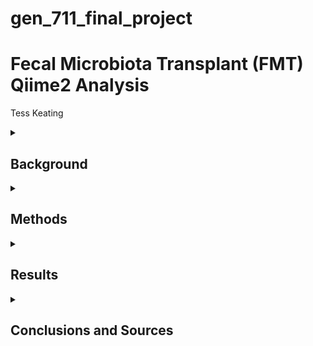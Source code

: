 # gen_711_final_project

# Fecal Microbiota Transplant (FMT) Qiime2 Analysis

Tess Keating

<details>

<summary>

## Background

</summary>

In a [human microbiome study](https://microbiomejournal.biomedcentral.com/articles/10.1186/s40168-016-0225-7) by Kang et al., children with autism and gastrointestinal disorders were treated with fecal microbiota transplants to reduce their symptoms. For 18 weeks, their microbiomes and severity of their symptoms were monitored through fecal swab and stool samples. Using sequenced data from this study and a [Qiime2 tutorial](https://docs.qiime2.org/2024.2/tutorials/fmt/), a bioinformatic pathway analysis was performed. In this analysis, raw reads were denoised and merged, sequences were aligned and classified, phylogenies were created, and diversity metrics were assessed. These bioinformatic techniques were used to generate results in the form of representative figures and visualizations.

</details>

<details>

<summary>

## Methods

</summary>

My [full script](https://github.com/tesskeating/gen_711_final_project/blob/main/finalprojectscript.txt) contains all commands that I used for this project. It is organized into the same headers that I used below. Under each header below is a discription of each command. All commands were run on my laptop using vscode.

<details>

<summary>

### 1. Obtaining, Denoising, and Merging Data

</summary>

**Qiime Commands:**

[source for commands below](https://docs.qiime2.org/2024.2/tutorials/fmt/):

- *wget*: obtains initial data files (sample metadata and 10% subsample data)
- *demux summarize*: plots sequence quality to assess reads before denoising
###
- *dada2 denoise-single*: denoises sequences (removes errors and increases accuracy)
- *metadata tabulate*: tabulates denoised stats (amount of filtered, denoised, and non-chimeric read inputs)
- *feature-table tabulate-seqs*: gives sequence lengths
###
- *feature-table merge*: combines two feature tables
- *feature-table merge-seqs*: combines two groups of sequences
- *feature-table summarize*: tabulates and plots frequency stats
- *feature-table tabulate-seqs*: makes merged table with sequence lengths of each feature

</details>

<details>

<summary>

### 2. Aligning Sequences

</summary>

**Qiime Commands:**

[source for commands below](https://docs.qiime2.org/2022.2/tutorials/phylogeny/#sequence-alignment):

- *alignment mafft*: aligns sequences of feature table
- *alignment mask*: removes ambiguous positions from alignment

</details>

<details>

<summary>

### 3. Classifying Sequences

</summary>

**Qiime Commands:**

[source for classifier](https://zenodo.org/records/6395539#.ZGE7pHbMJhE)

[source for commands below](https://docs.qiime2.org/2024.2/tutorials/feature-classifier/):

- *wget*: obtains 16s rRNA human stool classifier from silva database (not included in repo because file was too big to push)
- *feature-classifier classify-sklearn*: assigns taxonomy to rep sequences
- *metadata tabulate*: tabulates taxa and confidence of each feature

</details>

<details>

<summary>

### 4. Making Phylogenetic Tree

</summary>

**Qiime Commands:**

[source for commands below](https://docs.qiime2.org/2024.2/tutorials/phylogeny/#fasttree):

- *phylogeny fasttree*: makes tree from aligned sequences
- *phylogeny midpoint-root*: roots tree

[source for getting empress](https://library.qiime2.org/plugins/empress/32/)

[source for commands below](https://github.com/biocore/empress#tutorial-using-empress-in-qiime-2):

- *empress tree-plot*: adds taxa to rooted tree
- *empress community-plot*: plots phylogenies and taxonomic community data

</details>

<details>

<summary>

### 5. Assessing Diversity Metrics

</summary>

**Qiime Commands:**

[source for command below](https://docs.qiime2.org/2024.2/tutorials/filtering/):

- *feature-table filter-samples*: filters samples to compare control and treatment groups

[source for command below](https://docs.qiime2.org/jupyterbooks/cancer-microbiome-intervention-tutorial/030-tutorial-downstream/040-even-sampling.html):

- *feature-table summarize*: makes filtered table to determine sequence depth

[source for command below](https://docs.qiime2.org/jupyterbooks/cancer-microbiome-intervention-tutorial/030-tutorial-downstream/050-core-metrics.html):

- *diversity core-metrics-phylogenetic*: makes and plots alpha and beta diversity metrics using sequence depth

[source for command below](https://docs.qiime2.org/jupyterbooks/cancer-microbiome-intervention-tutorial/030-tutorial-downstream/040-even-sampling.html):

- *diversity alpha-rarefaction*: verifies sequence depth and plots depth vs diversity

[source for commands below](https://docs.qiime2.org/jupyterbooks/cancer-microbiome-intervention-tutorial/030-tutorial-downstream/060-alpha-diversity.html):

- *diversity alpha-group-significance*: plots alpha diversity vs observed features
- *longitudinal linear-mixed-effects*: makes alpha diversity linear plot with weekly treatment vs diversity

[source for commands below](https://docs.qiime2.org/jupyterbooks/cancer-microbiome-intervention-tutorial/030-tutorial-downstream/070-beta-diversity.html):

- *diversity umap*: reduces dimensions of beta diversity metrics using unweighted and weighted unifrac matrices
- *metadata tabulate*: tabulates unifrac matrices using diversity values (Faith's phylogenetic diversity, evenness, and Shannon diversity)
- *taxa barplot*: makes taxonomy barplot
- *emperor plot*: plots umap and pcoa data from beta diversity unifrac matrices

[source for commands below](https://docs.qiime2.org/jupyterbooks/cancer-microbiome-intervention-tutorial/030-tutorial-downstream/080-longitudinal.html):

- *taxa collapse*: adds taxa to feature table
- *feature-table filter-features-conditionally*: filters abundance of genera in feature table
- *feature-table relative-frequency*: converts counts in filtered feature table to relative frequencies
- *longitudinal volatility*: makes longitudinal volatility plot using metadata, diversity metrics, and taxa and relative frequencies from table
- *longitudinal feature-volatility*: makes volatility control plot to identify features that change over time

</details>

<details>

<summary>

### Other Notes

</summary>

- *git clone*: clones github repo into new directory
- *git add*: adds all directories and files in project directory
- *git commit*: saves changes to local repo
- *git push*: uploads content in local repo to github repo
###
I downloaded any qzv files that I wanted to view to my desktop and [uploaded to Qiime](https://view.qiime2.org/).

</details>

</details>

<details>

<summary>

## Results

</summary>

Below are examples of visualizations that can be generated using the methods in the previous section.

<details>

<summary>

### Sequence Quality and Features Visualizations

</summary>

![image](https://github.com/tesskeating/gen_711_final_project/assets/157992900/7c1d8399-e463-4395-a55e-dcf27d783cb6)

This histogram shows the sequence quality of each forward read input. It helps determine the minimum sequence quality prior to denoising, which filters the sequences and removes reads that have too much noise. In this case, the minimum demultiplexed sequence count is 1208.

command used: *demux summarize* from Obtaining, Denoising, and Merging Data

<br/>

<br/>

![image](https://github.com/tesskeating/gen_711_final_project/assets/157992900/46ef71eb-d93e-41a8-9af3-81d8b7dc5eb0)

This is part of a merged table with each feature's sequence and sequence length. It shows the first five feature sequences, the total being 799. The important thing to pay attention to here is the length of each sequence, as they should all be the same length for alignment and, later, taxonomic assignment. Aligning sequences of the same length is not only easier, but is more effective in identifying sequence similarities for constructing phylogenetic trees. If I scroll down this table, I can see that all 799 sequences are 137 basepairs long, which means that they are ready to be aligned.

command used: *feature-table tabulate seqs* from Obtaining, Denoising, and Merging Data

</details>

<details>

<summary>

### Taxa Visualization

</summary>

![image](https://github.com/tesskeating/gen_711_final_project/assets/157992900/559a0bfb-61b7-47ba-ba93-f95ee16d128b)

This is the first five rows of a table containing the taxa and confidence of each feature. These taxonomic assignments resulted from aligning the sequences and incorporating a 16s rRNA classifier. This table is helpful for comparing the corresponding taxa of each feature, and this data will be used to create a phylogenetic tree.

command used: *metadata tabulate* from Classifying Sequences

</details>

<details>

<summary>

### Phylogenetic Tree Visualization

</summary>

![image](https://github.com/tesskeating/gen_711_final_project/assets/157992900/407e5cf6-182c-439d-996a-376e0ee7274d)

This phylogenetic tree shows the relationships between taxa and was generated using a silva 16s rRNA classifier. The branches in the center of this circular plot are color coded by taxonomic class, and the outer layer is colored by treatment group. The control is in red, the treatment is in orange, and the donor is in blue. A phylogeny like this gives insight into the commonalities of different taxa and how they have evolved.

command used: *empress community-plot* from Making Phylogenetic Tree

</details>

<details>

<summary>

### Alpha Rarefaction and Diversity Visualizations

</summary>

![image](https://github.com/tesskeating/gen_711_final_project/assets/157992900/90cf1758-3448-4001-8474-8816eb104f78)

This is an alpha rarefaction plot that shows how sequence depth affects Faith's phylogenetic diversity, which is one of the diversity metrics that was used for this analysis. The control is in dark blue and the treatment is in light blue. A sequence depth of 876 was chosen after filtering the samples and viewing the minimum frequency. This graph is used to make sure that this depth is high enough to hold most of the diversity in the samples. This means that the diversity metric should stabilize lower than the chosen depth of coverage. In this case, Faith's pd stabilizes around 500, indicating that the majority of diversity was contained and there is still room to further analyze the diversity metrics.

command used: *diversity alpha-rarefaction* from Assessing Diversity Metrics

<br/>

<br/>

![image](https://github.com/tesskeating/gen_711_final_project/assets/157992900/f86a4179-2de3-4dc1-8509-118f4c061a19)

This boxplot shows the treatment group vs observed features, which is the alpha diversity metric. This plot shows species richness and diversity.

command used: *diversity alpha-group-significance* from Assessing Diversity Metrics

<br/>

<br/>

![image](https://github.com/tesskeating/gen_711_final_project/assets/157992900/ee3f1b37-bdff-4e14-a3d4-1b401ac17f7d)

This regression scatter plot shows how the number of weeks and treatment group affect the observed features metric. Looking at the graph, there is a slight positive correlation between weekly treatment and observed features. This means that the treatment group will have more diversity as time progresses.

command used: *longitudinal linear-mixed-effects* from Assessing Diversity Metrics

</details>

<details>

<summary>

### Beta Diversity Visualization

</summary>

![image](https://github.com/tesskeating/gen_711_final_project/assets/157992900/f6047523-246c-4692-bb2e-da3b28e3cd20)

This umap plot shows the unweighted beta diversity unifrac matrices. Each color represents a subject and each shape represents a sample method. The spheres represent stools and the diamonds represent swabs. The subjects are grouped near their own sample types. This plot is useful for visualizing beta diversity unifrac data and examining differences between samples.

command used: *emeror plot* from Assessing Diversity Metrics

</details>

<details>

<summary>

### Volatility Control Visualization

</summary>

![image](https://github.com/tesskeating/gen_711_final_project/assets/157992900/eeb8d827-eb26-49ee-923f-60e7e2047d68)

This is a volatility control plot that shows features that are associated with changes over time. In this case, the metric is families of bacteria, and the orange line is control and the blue line is treatment. Looking at the graph, the groups of bacteria within each sample changed over the 18 week period and in different ways. For example, the organisms from the control group peaked at 8 weeks, and the treated organisms peaked at 18 weeks. Comparisons like these can be made at the taxonomic and genus levels as well if matched using the same method.

command used: *longitudinal feature-volatility* from Assessing Diversity Metrics

</details>

</details>

<details>

<summary>

## Conclusions and Sources

</summary>

The main issues that I ran into while working on this project had to do with getting the empress command and pushing from my local repo to my github repo. I spent a while trying to figure out how to install empress on my laptop so that I could use it on vscode when qiime was activated. It only worked when I used the empress conda environment that Kaleb made. I also forgot to initially connect my github repo to my local one in vscode, so I was unable to run *git remote add origin*. It took a lot of trial and error, but I ended up having to clone my github repo into a new directory in vscode, transfer the files from my original project directory to the new one, and then push to github.

<br/>

All sources that I used for this project are listed below.

Kang, DW., Adams, J.B., Gregory, A.C. et al. Microbiota Transfer Therapy alters gut ecosystem and improves gastrointestinal and autism symptoms: an open-label study. Microbiome 5, 10 (2017). https://doi.org/10.1186/s40168-016-0225-7

https://docs.qiime2.org/2024.2/tutorials/fmt/

https://docs.qiime2.org/2022.2/tutorials/phylogeny/#sequence-alignment

https://zenodo.org/records/6395539#.ZGE7pHbMJhE

https://docs.qiime2.org/2024.2/tutorials/feature-classifier/

https://docs.qiime2.org/2024.2/tutorials/phylogeny/#fasttree

https://library.qiime2.org/plugins/empress/32/

https://github.com/biocore/empress#tutorial-using-empress-in-qiime-2

https://docs.qiime2.org/2024.2/tutorials/filtering/

https://docs.qiime2.org/jupyterbooks/cancer-microbiome-intervention-tutorial/030-tutorial-downstream/040-even-sampling.html

https://docs.qiime2.org/jupyterbooks/cancer-microbiome-intervention-tutorial/030-tutorial-downstream/050-core-metrics.html

https://docs.qiime2.org/jupyterbooks/cancer-microbiome-intervention-tutorial/030-tutorial-downstream/060-alpha-diversity.html

https://docs.qiime2.org/jupyterbooks/cancer-microbiome-intervention-tutorial/030-tutorial-downstream/070-beta-diversity.html

https://docs.qiime2.org/jupyterbooks/cancer-microbiome-intervention-tutorial/030-tutorial-downstream/080-longitudinal.html
